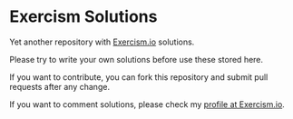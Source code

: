 Exercism Solutions
==================

Yet another repository with [Exercism.io](https://exercism.io) solutions.

Please try to write your own solutions before use these stored here.

If you want to contribute, you can fork this repository and submit pull requests after any change.

If you want to comment solutions, please check my [profile at Exercism.io](https://exercism.io/profiles/TheMrBiTs).
